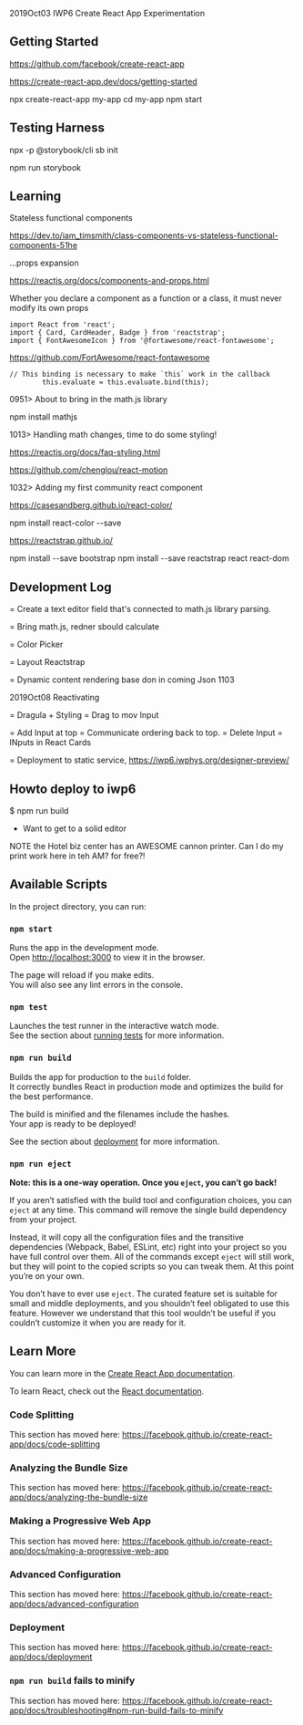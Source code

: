 2019Oct03 IWP6 Create React App Experimentation

## Getting Started

https://github.com/facebook/create-react-app

https://create-react-app.dev/docs/getting-started

npx create-react-app my-app
cd my-app
npm start

## Testing Harness

npx -p @storybook/cli sb init

npm run storybook

## Learning

Stateless functional components

https://dev.to/iam_timsmith/class-components-vs-stateless-functional-components-51he

...props expansion

https://reactjs.org/docs/components-and-props.html

Whether you declare a component as a function or a class, it must never modify its own props

```
import React from 'react';
import { Card, CardHeader, Badge } from 'reactstrap';
import { FontAwesomeIcon } from '@fortawesome/react-fontawesome';
```

https://github.com/FortAwesome/react-fontawesome

```
// This binding is necessary to make `this` work in the callback
        this.evaluate = this.evaluate.bind(this);
```


0951> About to bring in the math.js library

npm install mathjs

1013> Handling math changes, time to do some styling!

https://reactjs.org/docs/faq-styling.html

https://github.com/chenglou/react-motion

1032> Adding my first community react component


https://casesandberg.github.io/react-color/

npm install react-color --save


https://reactstrap.github.io/


npm install --save bootstrap
npm install --save reactstrap react react-dom



## Development Log

= Create a text editor field that's connected to math.js library parsing.

= Bring math.js, redner sbould calculate

= Color Picker

= Layout Reactstrap

= Dynamic content rendering base don in coming Json 1103

2019Oct08 Reactivating

= Dragula + Styling
= Drag to mov Input

= Add Input at top
= Communicate ordering back to top.
= Delete Input
= INputs in React Cards

= Deployment to static service, https://iwp6.iwphys.org/designer-preview/

## Howto deploy to iwp6

$ npm run build



- Want to get to a solid editor


NOTE the Hotel biz center has an AWESOME cannon printer. Can I do my print work here in teh AM? for free?!






## Available Scripts

In the project directory, you can run:

### `npm start`

Runs the app in the development mode.<br />
Open [http://localhost:3000](http://localhost:3000) to view it in the browser.

The page will reload if you make edits.<br />
You will also see any lint errors in the console.

### `npm test`

Launches the test runner in the interactive watch mode.<br />
See the section about [running tests](https://facebook.github.io/create-react-app/docs/running-tests) for more information.

### `npm run build`

Builds the app for production to the `build` folder.<br />
It correctly bundles React in production mode and optimizes the build for the best performance.

The build is minified and the filenames include the hashes.<br />
Your app is ready to be deployed!

See the section about [deployment](https://facebook.github.io/create-react-app/docs/deployment) for more information.

### `npm run eject`

**Note: this is a one-way operation. Once you `eject`, you can’t go back!**

If you aren’t satisfied with the build tool and configuration choices, you can `eject` at any time. This command will remove the single build dependency from your project.

Instead, it will copy all the configuration files and the transitive dependencies (Webpack, Babel, ESLint, etc) right into your project so you have full control over them. All of the commands except `eject` will still work, but they will point to the copied scripts so you can tweak them. At this point you’re on your own.

You don’t have to ever use `eject`. The curated feature set is suitable for small and middle deployments, and you shouldn’t feel obligated to use this feature. However we understand that this tool wouldn’t be useful if you couldn’t customize it when you are ready for it.

## Learn More

You can learn more in the [Create React App documentation](https://facebook.github.io/create-react-app/docs/getting-started).

To learn React, check out the [React documentation](https://reactjs.org/).

### Code Splitting

This section has moved here: https://facebook.github.io/create-react-app/docs/code-splitting

### Analyzing the Bundle Size

This section has moved here: https://facebook.github.io/create-react-app/docs/analyzing-the-bundle-size

### Making a Progressive Web App

This section has moved here: https://facebook.github.io/create-react-app/docs/making-a-progressive-web-app

### Advanced Configuration

This section has moved here: https://facebook.github.io/create-react-app/docs/advanced-configuration

### Deployment

This section has moved here: https://facebook.github.io/create-react-app/docs/deployment

### `npm run build` fails to minify

This section has moved here: https://facebook.github.io/create-react-app/docs/troubleshooting#npm-run-build-fails-to-minify
